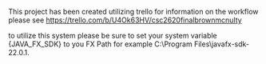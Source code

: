 This project has been created utilizing trello for information on the workflow please see 
https://trello.com/b/U4Ok63HV/csc2620finalbrownmcnulty

to utilize this system please be sure to set your system variable {JAVA_FX_SDK} to you FX Path for example C:\Program Files\javafx-sdk-22.0.1. 

